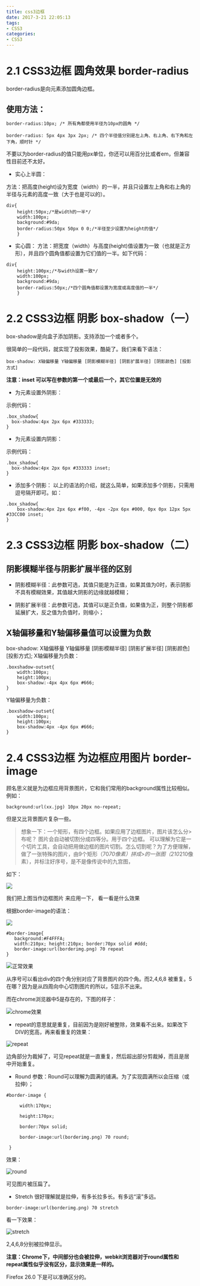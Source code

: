 ```yaml
---
title: css3边框
date: 2017-3-21 22:05:13
tags:
- CSS3
categories: 
- CSS3
---
```


# 2.1 CSS3边框 圆角效果 border-radius
 border-radius是向元素添加圆角边框。
 ## 使用方法：
 ```html
border-radius:10px; /* 所有角都使用半径为10px的圆角 */ 
```
```
border-radius: 5px 4px 3px 2px; /* 四个半径值分别是左上角、右上角、右下角和左下角，顺时针 */ 
```
 不要以为border-radius的值只能用px单位，你还可以用百分比或者em，但兼容性目前还不太好。

- 实心上半圆：

方法：把高度(height)设为宽度（width）的一半，并且只设置左上角和右上角的半径与元素的高度一致（大于也是可以的）。
```
div{
    height:50px;/*是width的一半*/
    width:100px;
    background:#9da;
    border-radius:50px 50px 0 0;/*半径至少设置为height的值*/
    }

```
- 实心圆：
方法：把宽度（width）与高度(height)值设置为一致（也就是正方形），并且四个圆角值都设置为它们值的一半。如下代码：
```
div{
    height:100px;/*与width设置一致*/
    width:100px;
    background:#9da;
    border-radius:50px;/*四个圆角值都设置为宽度或高度值的一半*/
    }
```
# 2.2 CSS3边框 阴影 box-shadow（一）
box-shadow是向盒子添加阴影。支持添加一个或者多个。

很简单的一段代码，就实现了投影效果，酷毙了。我们来看下语法：
```
box-shadow: X轴偏移量 Y轴偏移量 [阴影模糊半径] [阴影扩展半径] [阴影颜色] [投影方式]
```
**注意：inset 可以写在参数的第一个或最后一个，其它位置是无效的**
- 为元素设置外阴影：

示例代码：
```
.box_shadow{
  box-shadow:4px 2px 6px #333333; 
}
```
- 为元素设置内阴影：

示例代码：
```
.box_shadow{
  box-shadow:4px 2px 6px #333333 inset; 
}
```
- 添加多个阴影：
以上的语法的介绍，就这么简单，如果添加多个阴影，只需用逗号隔开即可。如：
```
.box_shadow{
    box-shadow:4px 2px 6px #f00, -4px -2px 6px #000, 0px 0px 12px 5px #33CC00 inset;
}
```
# 2.3 CSS3边框 阴影 box-shadow（二）
## 阴影模糊半径与阴影扩展半径的区别

- 阴影模糊半径：此参数可选，其值只能是为正值，如果其值为0时，表示阴影不具有模糊效果，其值越大阴影的边缘就越模糊；

- 阴影扩展半径：此参数可选，其值可以是正负值，如果值为正，则整个阴影都延展扩大，反之值为负值时，则缩小；

## X轴偏移量和Y轴偏移量值可以设置为负数

box-shadow: X轴偏移量 Y轴偏移量 [阴影模糊半径] [阴影扩展半径] [阴影颜色] [投影方式];
X轴偏移量为负数：
```
.boxshadow-outset{
    width:100px;
    height:100px;
    box-shadow:-4px 4px 6px #666;
}
```


Y轴偏移量为负数：
```
.boxshadow-outset{
    width:100px;
    height:100px;
    box-shadow:4px -4px 6px #666;
}

```
# 2.4 CSS3边框 为边框应用图片 border-image
顾名思义就是为边框应用背景图片，它和我们常用的background属性比较相似。例如：
```
background:url(xx.jpg) 10px 20px no-repeat;
```

但是又比背景图片复杂一些。


>想象一下：一个矩形，有四个边框。如果应用了边框图片，图片该怎么分>布呢？ 图片会自动被切割分成四等分。用于四个边框。
>可以理解为它是一个切片工具，会自动把用做边框的图片切割。怎么切割呢？为了方便理解，做了一张特殊的图片，由9个矩形（70*70像素）拼成>的一张图（210*210像素），并标注好序号，是不是像传说中的九宫图，

如下：

![](images/border-images.jpg)


我们把上图当作边框图片 来应用一下， 看一看是什么效果

根据border-image的语法：

![](images/border-images-use.jpg)

```
#border-image{
   background:#F4FFFA;
   width:210px; height:210px; border:70px solid #ddd;
   border-image:url(borderimg.png) 70 repeat  
}

```
![正常效果](images/normal.jpg)

从序号可以看出div的四个角分别对应了背景图片的四个角。而2,4,6,8 被重复。5在哪？因为是从四周向中心切割图片的所以，5显示不出来。


而在chrome浏览器中5是存在的，下图的样子：

![chrome效果](images/chrome.jpg)


- repeat的意思就是重复，目前因为是刚好被整除，效果看不出来。如果改下DIV的宽高，再来看重复的效果：

![repeat](images/repeat.jpg)

边角部分为裁掉了，可见repeat就是一直重复，然后超出部分剪裁掉，而且是居中开始重复。

- Round 参数：Round可以理解为圆满的铺满。为了实现圆满所以会压缩（或拉伸）；
```
#border-image {

     width:170px;

     height:170px;

     border:70px solid;

     border-image:url(borderimg.png) 70 round;

 }

 ```
效果：

![round](images/round.jpg)


可见图片被压扁了。

- Stretch 很好理解就是拉伸，有多长拉多长。有多远“滚”多远。
```
border-image:url(borderimg.png) 70 stretch
```
看一下效果：

![stretch](images/stretch.jpg)


2,4,6,8分别被拉伸显示。

**注意：Chrome下，中间部分也会被拉伸，webkit浏览器对于round属性和repeat属性似乎没有区分，显示效果是一样的。**

Firefox 26.0 下是可以准确区分的。
